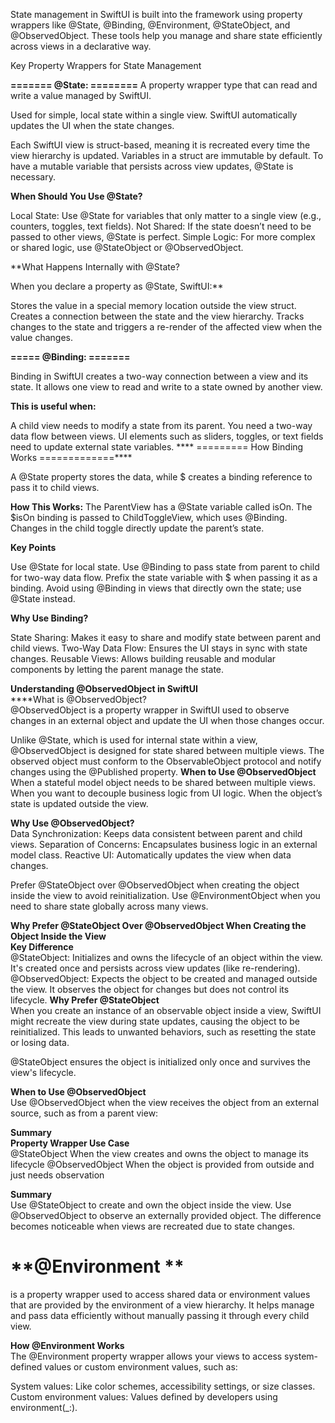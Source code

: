 State management in SwiftUI is built into the framework using property wrappers like @State, @Binding, @Environment, @StateObject, and @ObservedObject. 
These tools help you manage and share state efficiently across views in a declarative way.

Key Property Wrappers for State Management

**=======    @State:     ========**
A property wrapper type that can read and write a value managed by SwiftUI.


Used for simple, local state within a single view.
SwiftUI automatically updates the UI when the state changes.

Each SwiftUI view is struct-based, meaning it is recreated every time the view hierarchy is updated.
Variables in a struct are immutable by default. To have a mutable variable that persists across view updates, @State is necessary.

**When Should You Use @State?**

Local State:
Use @State for variables that only matter to a single view (e.g., counters, toggles, text fields).
Not Shared:
If the state doesn’t need to be passed to other views, @State is perfect.
Simple Logic:
For more complex or shared logic, use @StateObject or @ObservedObject.

**What Happens Internally with @State?

When you declare a property as @State, SwiftUI:**

Stores the value in a special memory location outside the view struct.
Creates a connection between the state and the view hierarchy.
Tracks changes to the state and triggers a re-render of the affected view when the value changes.

**===== @Binding: =======**

Binding in SwiftUI creates a two-way connection between a view and its state. It allows one view to read and write to a state owned by another view.

**This is useful when:**

A child view needs to modify a state from its parent.
You need a two-way data flow between views.
UI elements such as sliders, toggles, or text fields need to update external state variables.
**** ========= How Binding Works =============****

A @State property stores the data, while $ creates a binding reference to pass it to child views.

**How This Works:**
The ParentView has a @State variable called isOn.
The $isOn binding is passed to ChildToggleView, which uses @Binding.
Changes in the child toggle directly update the parent’s state.

**Key Points**

Use @State for local state.
Use @Binding to pass state from parent to child for two-way data flow.
Prefix the state variable with $ when passing it as a binding.
Avoid using @Binding in views that directly own the state; use @State instead.

**Why Use Binding?** 

State Sharing: Makes it easy to share and modify state between parent and child views.
Two-Way Data Flow: Ensures the UI stays in sync with state changes.
Reusable Views: Allows building reusable and modular components by letting the parent manage the state.

**Understanding @ObservedObject in SwiftUI**<br>
****What is @ObservedObject?**<br>**
@ObservedObject is a property wrapper in SwiftUI used to observe changes in an external object and update the UI when those changes occur.

Unlike @State, which is used for internal state within a view, @ObservedObject is designed for state shared between multiple views. The observed object must conform to the ObservableObject protocol and notify changes using the @Published property.
**When to Use @ObservedObject**<br>
When a stateful model object needs to be shared between multiple views.
When you want to decouple business logic from UI logic.
When the object’s state is updated outside the view.

**Why Use @ObservedObject?**<br>
Data Synchronization: Keeps data consistent between parent and child views.
Separation of Concerns: Encapsulates business logic in an external model class.
Reactive UI: Automatically updates the view when data changes.

Prefer @StateObject over @ObservedObject when creating the object inside the view to avoid reinitialization.
Use @EnvironmentObject when you need to share state globally across many views.

**Why Prefer @StateObject Over @ObservedObject When Creating the Object Inside the View**<br>
**Key Difference<br>**
@StateObject: Initializes and owns the lifecycle of an object within the view. It's created once and persists across view updates (like re-rendering).
@ObservedObject: Expects the object to be created and managed outside the view. It observes the object for changes but does not control its lifecycle.
**Why Prefer @StateObject**<br>
When you create an instance of an observable object inside a view, SwiftUI might recreate the view during state updates, causing the object to be reinitialized. This leads to unwanted behaviors, such as resetting the state or losing data.

@StateObject ensures the object is initialized only once and survives the view's lifecycle.

**When to Use @ObservedObject**<br>
Use @ObservedObject when the view receives the object from an external source, such as from a parent view:

**Summary<br>
Property Wrapper	Use Case**<br>
@StateObject	When the view creates and owns the object to manage its lifecycle
@ObservedObject	When the object is provided from outside and just needs observation

**Summary**<br>
Use @StateObject to create and own the object inside the view.
Use @ObservedObject to observe an externally provided object.
The difference becomes noticeable when views are recreated due to state changes.

**@Environment **<br>
==
is a property wrapper used to access shared data or environment values that are provided by the environment of a view hierarchy. It helps manage and pass data efficiently without manually passing it through every child view.

**How @Environment Works**<br>
The @Environment property wrapper allows your views to access system-defined values or custom environment values, such as:

System values: Like color schemes, accessibility settings, or size classes.
Custom environment values: Values defined by developers using environment(_:).

